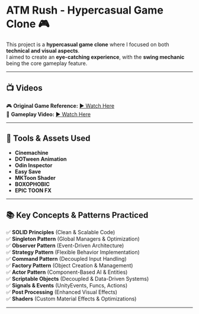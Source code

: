 # ATM Rush - Hypercasual Game Clone 🎮  

This project is a **hypercasual game clone** where I focused on both **technical and visual aspects**.  
I aimed to create an **eye-catching experience**, with the **swing mechanic** being the core gameplay feature.  

---

## 📺 Videos  

🎮 **Original Game Reference:** [▶ Watch Here](https://www.youtube.com/watch?v=ppwSQ8gn6J8)  
🎥 **Gameplay Video:** [▶ Watch Here](https://drive.google.com/file/d/1OJ87fspniPIubMMyIA8QfQWG45bkEOsu/view?usp=sharing)  

---

## 🔧 Tools & Assets Used  
 
- **Cinemachine**  
- **DOTween Animation**  
- **Odin Inspector**  
- **Easy Save**  
- **MKToon Shader**  
- **BOXOPHOBIC**  
- **EPIC TOON FX** 
---

## 📚 Key Concepts & Patterns Practiced  

✅ **SOLID Principles** (Clean & Scalable Code)  
✅ **Singleton Pattern** (Global Managers & Optimization)  
✅ **Observer Pattern** (Event-Driven Architecture)  
✅ **Strategy Pattern** (Flexible Behavior Implementation)  
✅ **Command Pattern** (Decoupled Input Handling)  
✅ **Factory Pattern** (Object Creation & Management)  
✅ **Actor Pattern** (Component-Based AI & Entities)  
✅ **Scriptable Objects** (Decoupled & Data-Driven Systems)  
✅ **Signals & Events** (UnityEvents, Funcs, Actions)  
✅ **Post Processing** (Enhanced Visual Effects)  
✅ **Shaders** (Custom Material Effects & Optimizations)  

---
